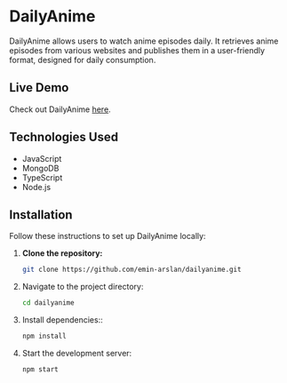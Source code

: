 # DailyAnime

DailyAnime allows users to watch anime episodes daily. It retrieves anime episodes from various websites and publishes them in a user-friendly format, designed for daily consumption.

## Live Demo

Check out DailyAnime [here](https://anime-daily.vercel.app/).

## Technologies Used

- JavaScript
- MongoDB
- TypeScript
- Node.js

## Installation

Follow these instructions to set up DailyAnime locally:

1. **Clone the repository:**
   ```bash
   git clone https://github.com/emin-arslan/dailyanime.git
2. Navigate to the project directory:
   ```bash
   cd dailyanime
3. Install dependencies::
   ```bash
   npm install
4. Start the development server:
   ```bash
   npm start
